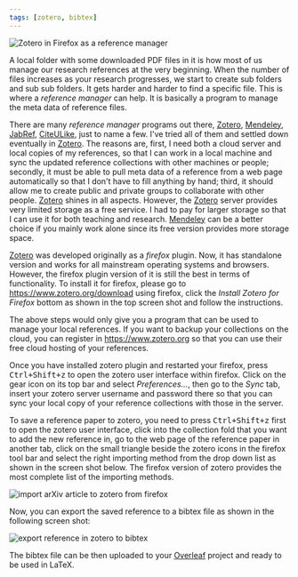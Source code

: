 ```yaml
---
tags: [zotero, bibtex]
---
```


![Zotero in Firefox as a reference manager]({{site.exa}}/zotero4firefox.png)

A local folder with some downloaded PDF files in it is how most of us manage 
our research references at the very beginning. When the number of files 
increases as your research progresses, we start to create sub folders and sub 
sub folders. It gets harder and harder to find a specific file. This is where a 
*reference manager* can help. It is basically a program to manage the meta data 
of reference files.

There are many *reference manager* programs out there, [Zotero][], 
[Mendeley][], [JabRef][], [CiteULike][], just to name a few. I've tried all of 
them and settled down eventually in [Zotero][]. The reasons are, first, I need 
both a cloud server and local copies of my references, so that I can work in a 
local machine and sync the updated reference collections with other machines or 
people; secondly, it must be able to pull meta data of a reference from a web 
page automatically so that I don't have to fill anything by hand; third, it 
should allow me to create public and private groups to collaborate with other 
people. [Zotero][] shines in all aspects. However, the [Zotero][] server 
provides very limited storage as a free service. I had to pay for larger 
storage so that I can use it for both teaching and research. [Mendeley][] can 
be a better choice if you mainly work alone since its free version provides 
more storage space.

[Zotero][] was developed originally as a *firefox* plugin. Now, it has 
standalone version and works for all mainstream operating systems and browsers. 
However, the firefox plugin version of it is still the best in terms of 
functionality. To install it for firefox, please go to 
<https://www.zotero.org/download> using firefox, click the *Install Zotero for 
Firefox* bottom as shown in the top screen shot and follow the instructions. 

The above steps would only give you a program that can be used to manage your 
local references. If you want to backup your collections on the cloud, you can 
register in <https://www.zotero.org> so that you can use their free cloud 
hosting of your references.

Once you have installed zotero plugin and restarted your firefox, press 
<kbd>Ctrl+Shift+z</kbd> to open the zotero user interface within firefox. Click 
on the gear icon on its top bar and select *Preferences...*, then go to the 
*Sync* tab, insert your zotero server username and password there so that you 
can sync your local copy of your reference collections with those in the 
server.

To save a reference paper to zotero, you need to press <kbd>Ctrl+Shift+z</kbd> 
first to open the zotero user interface, click into the collection fold that 
you want to add the new reference in, go to the web page of the reference paper 
in another tab, click on the small triangle beside the zotero icons in the 
firefox tool bar and select the right importing method from the drop down list 
as shown in the screen shot below. The firefox version of zotero provides the 
most complete list of the importing methods.

![import arXiv article to zotero from firefox]({{site.exa}}/zotero4arXiv.png)

Now, you can export the saved reference to a bibtex file as shown in the 
following screen shot:

![export reference in zotero to bibtex]({{site.exa}}/zoteroexport.png)

The bibtex file can be then uploaded to your [Overleaf][] project and ready to 
be used in LaTeX.

[Zotero]:https://www.zotero.org
[Mendeley]:https://www.mendeley.com
[JabRef]:https://www.jabref.org
[CiteULike]:http://www.citeulike.org
[Overleaf]:https://www.overleaf.com
